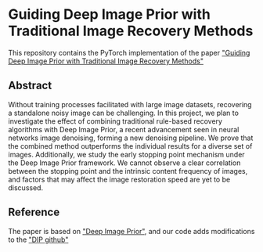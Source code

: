 # Guiding Deep Image Prior with Traditional Image Recovery Methods

This repository contains the PyTorch implementation of the paper ["Guiding Deep Image Prior with Traditional Image Recovery Methods"](https://drive.google.com/file/d/1dlHtD3DQC4VSI9LrGqxUG1Y03wMotc64/view?usp=share_link)

## Abstract

Without training processes facilitated with large image datasets, recovering a standalone noisy image can be challenging. In this project, we plan to investigate the effect of combining traditional rule-based recovery algorithms with Deep Image Prior, a recent advancement seen in neural networks image denoising, forming a new denoising pipeline. We prove that the combined method outperforms the individual results for a diverse set of images. Additionally, we study the early stopping point mechanism under the Deep Image Prior framework. We cannot observe a clear correlation between the stopping point and the intrinsic content frequency of images, and factors that may affect the image restoration speed are yet to be discussed. 

## Reference

The paper is based on ["Deep Image Prior"](https://arxiv.org/pdf/1711.10925.pdf), and our code adds modifications to the ["DIP github"](https://github.com/DmitryUlyanov/deep-image-prior)
